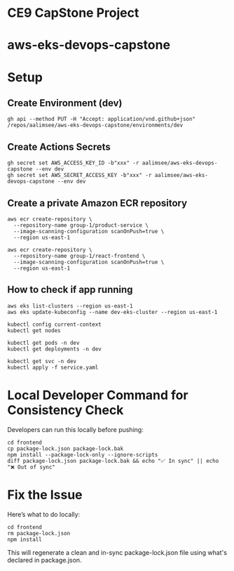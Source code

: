 # CE9 CapStone Project

# aws-eks-devops-capstone

# Setup

## Create Environment (dev)
```
gh api --method PUT -H "Accept: application/vnd.github+json" /repos/aalimsee/aws-eks-devops-capstone/environments/dev
```

## Create Actions Secrets
```
gh secret set AWS_ACCESS_KEY_ID -b"xxx" -r aalimsee/aws-eks-devops-capstone --env dev
gh secret set AWS_SECRET_ACCESS_KEY -b"xxx" -r aalimsee/aws-eks-devops-capstone --env dev
```

## Create a private Amazon ECR repository
```
aws ecr create-repository \
  --repository-name group-1/product-service \
  --image-scanning-configuration scanOnPush=true \
  --region us-east-1

aws ecr create-repository \
  --repository-name group-1/react-frontend \
  --image-scanning-configuration scanOnPush=true \
  --region us-east-1  
```

## How to check if app running

```
aws eks list-clusters --region us-east-1
aws eks update-kubeconfig --name dev-eks-cluster --region us-east-1

kubectl config current-context
kubectl get nodes

kubectl get pods -n dev
kubectl get deployments -n dev

kubectl get svc -n dev
kubectl apply -f service.yaml

```

# Local Developer Command for Consistency Check
Developers can run this locally before pushing:
```
cd frontend
cp package-lock.json package-lock.bak
npm install --package-lock-only --ignore-scripts
diff package-lock.json package-lock.bak && echo "✅ In sync" || echo "❌ Out of sync"
```

# Fix the Issue
Here’s what to do locally:
```
cd frontend
rm package-lock.json
npm install
```

This will regenerate a clean and in-sync package-lock.json file using what's declared in package.json.
